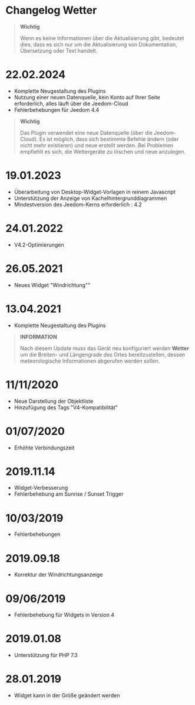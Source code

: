 # Changelog Wetter

>**Wichtig**
>
>Wenn es keine Informationen über die Aktualisierung gibt, bedeutet dies, dass es sich nur um die Aktualisierung von Dokumentation, Übersetzung oder Text handelt.

# 22.02.2024

- Komplette Neugestaltung des Plugins
- Nutzung einer neuen Datenquelle, kein Konto auf Ihrer Seite erforderlich, alles läuft über die Jeedom-Cloud
- Fehlerbehebungen für Jeedom 4.4

>**Wichtig**
>
>Das Plugin verwendet eine neue Datenquelle (über die Jeedom-Cloud). Es ist möglich, dass sich bestimmte Befehle ändern (oder nicht mehr existieren) und neue erstellt werden. Bei Problemen empfiehlt es sich, die Wettergeräte zu löschen und neue anzulegen.

# 19.01.2023

- Überarbeitung von Desktop-Widget-Vorlagen in reinem Javascript
- Unterstützung der Anzeige von Kachelhintergrunddiagrammen
- Mindestversion des Jeedom-Kerns erforderlich : 4.2

# 24.01.2022

- V4.2-Optimierungen

# 26.05.2021

- Neues Widget "Windrichtung""

# 13.04.2021

- Komplette Neugestaltung des Plugins

>**INFORMATION**
>
>Nach diesem Update muss das Gerät neu konfiguriert werden **Wetter** um die Breiten- und Längengrade des Ortes bereitzustellen, dessen meteorologische Informationen abgerufen werden sollen.

# 11/11/2020

- Neue Darstellung der Objektliste
- Hinzufügung des Tags "V4-Kompatibilität"

# 01/07/2020

- Erhöhte Verbindungszeit

# 2019.11.14

- Widget-Verbesserung
- Fehlerbehebung am Sunrise / Sunset Trigger

# 10/03/2019

- Fehlerbehebungen

# 2019.09.18

- Korrektur der Windrichtungsanzeige

# 09/06/2019

- Fehlerbehebung für Widgets in Version 4

# 2019.01.08

- Unterstützung für PHP 7.3

# 28.01.2019

- Widget kann in der Größe geändert werden

